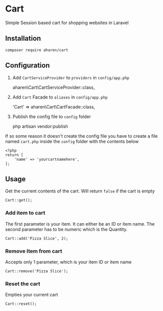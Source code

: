 # Cart
Simple Session based cart for shopping websites in Laravel

## Installation

	composer require aharen/cart

## Configuration

1. Add `CartServiceProvider` to `providers` in `config/app.php`

	aharen\Cart\CartServiceProvider::class,

2. Add `Cart` Facade to `aliases` in `config/app.php`

	'Cart' => aharen\Cart\CartFacade::class,

3. Publish the config file to `config` folder
	
	php artisan vendor:publish

If so some reason it doesn't create the config file you have to create a file named `cart.php` inside the `config` folder with the contents below

	<?php
	return [
		'name' => 'yourcartnamehere',
	];

## Usage

Get the current contents of the cart. Will return `false` if the cart is empty

	Cart::get();

### Add item to cart

The first parameter is your item. It can either be an ID or item name. The second parameter has to be numeric which is the Quantity.

	Cart::add('Pizza Slice', 2);

### Remove Item from cart

Accepts only 1 parameter, which is your item ID or item name

	Cart::remove('Pizza Slice');

### Reset the cart

Empties your current cart

	Cart::reset();

